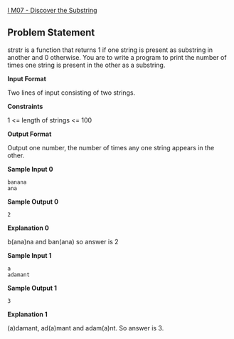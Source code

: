 [I M07 - Discover the Substring](https://www.hackerrank.com/contests/may-jun-2023-ccc-lbrce-coding-practice-open/challenges/modified-strstr)

**Problem Statement**
---
strstr is a function that returns 1 if one string is present as substring in another and 0 otherwise. You are to write a program to print the number of times one string is present in the other as a substring.

**Input Format**

Two lines of input consisting of two strings.

**Constraints**

1 <= length of strings <= 100

**Output Format**

Output one number, the number of times any one string appears in the other.

**Sample Input 0**

```
banana
ana
```

**Sample Output 0**

```
2
```

**Explanation 0**

b(ana)na and ban(ana) so answer is 2

**Sample Input 1**

```
a
adamant
```

**Sample Output 1**

```
3
```

**Explanation 1**

(a)damant, ad(a)mant and adam(a)nt. So answer is 3.